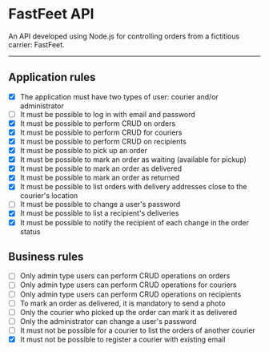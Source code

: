 # FastFeet API

An API developed using Node.js for controlling orders from a fictitious carrier: FastFeet.

---

## Application rules

- [x] The application must have two types of user: courier and/or administrator
- [ ] It must be possible to log in with email and password
- [x] It must be possible to perform CRUD on orders
- [x] It must be possible to perform CRUD for couriers
- [x] It must be possible to perform CRUD on recipients
- [x] It must be possible to pick up an order
- [x] It must be possible to mark an order as waiting (available for pickup)
- [x] It must be possible to mark an order as delivered
- [x] It must be possible to mark an order as returned
- [x] It must be possible to list orders with delivery addresses close to the courier's location
- [ ] It must be possible to change a user's password
- [x] It must be possible to list a recipient's deliveries
- [x] It must be possible to notify the recipient of each change in the order status

## Business rules

- [ ] Only admin type users can perform CRUD operations on orders
- [ ] Only admin type users can perform CRUD operations for couriers
- [ ] Only admin type users can perform CRUD operations on recipients
- [ ] To mark an order as delivered, it is mandatory to send a photo
- [ ] Only the courier who picked up the order can mark it as delivered
- [ ] Only the administrator can change a user's password
- [ ] It must not be possible for a courier to list the orders of another courier
- [x] It must not be possible to register a courier with existing email
